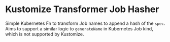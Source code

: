 # Kustomize Transformer Job Hasher

Simple Kubernetes Fn to transform Job names to append a hash of the `spec`.
Aims to support a similar logic to `generateName` in Kubernetes Job kind, which is not supported by Kustomize.

